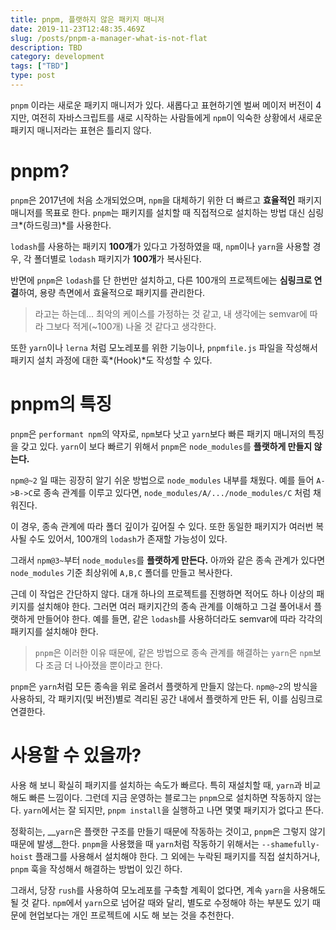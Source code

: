 ```yaml
---
title: pnpm, 플랫하지 않은 패키지 매니저
date: 2019-11-23T12:48:35.469Z
slug: /posts/pnpm-a-manager-what-is-not-flat
description: TBD
category: development
tags: ["TBD"]
type: post
---
```


`pnpm` 이라는 새로운 패키지 매니저가 있다. 새롭다고 표현하기엔 벌써 메이저 버전이 4지만,
여전히 자바스크립트를 새로 시작하는 사람들에게 `npm`이 익숙한 상황에서
새로운 패키지 매니저라는 표현은 틀리지 않다.

# pnpm?

`pnpm`은 2017년에 처음 소개되었으며, `npm`을 대체하기 위한 더 빠르고 **효율적인** 패키지 매니저를 목표로 한다.
`pnpm`는 패키지를 설치할 때 직접적으로 설치하는 방법 대신 심링크*(하드링크)*를 사용한다.

`lodash`를 사용하는 패키지 **100개**가 있다고 가정하였을 때,
`npm`이나 `yarn`을 사용할 경우, 각 폴더별로 `lodash` 패키지가 **100개**가 복사된다.

반면에 `pnpm`은 `lodash`를 단 한번만 설치하고, 다른 100개의 프로젝트에는 **심링크로 연결**하여, 용량 측면에서 효율적으로 패키지를 관리한다.

> 라고는 하는데... 최악의 케이스를 가정하는 것 같고,
> 내 생각에는 semvar에 따라 그보다 적게(~100개) 나올 것 같다고 생각한다.

또한 `yarn`이나 `lerna` 처럼 모노레포를 위한 기능이나, `pnpmfile.js` 파일을 작성해서 패키지 설치 과정에 대한 훅*(Hook)*도 작성할 수 있다.

# pnpm의 특징

`pnpm`은 `performant npm`의 약자로, `npm`보다 낫고 `yarn`보다 빠른 패키지 매니저의 특징을 갖고 있다.
`yarn`이 보다 빠르기 위해서 `pnpm`은 `node_modules`를 **플랫하게 만들지 않는다.**

`npm@~2` 일 때는 굉장히 알기 쉬운 방법으로 `node_modules` 내부를 채웠다. 예를 들어 `A->B->C`로 종속 관계를 이루고 있다면,
`node_modules/A/.../node_modules/C` 처럼 채워진다.

이 경우, 종속 관계에 따라 폴더 깊이가 깊어질 수 있다.
또한 동일한 패키지가 여러번 복사될 수도 있어서, 100개의 `lodash`가 존재할 가능성이 있다.

그래서 `npm@3~`부터 `node_modules`를 **플랫하게 만든다.**
아까와 같은 종속 관계가 있다면 `node_modules` 기준 최상위에 `A,B,C` 폴더를 만들고 복사한다.

근데 이 작업은 간단하지 않다. 대개 하나의 프로젝트를 진행하면 적어도 하나 이상의 패키지를 설치해야 한다.
그러면 여러 패키지간의 종속 관계를 이해하고 그걸 풀어내서 플랫하게 만들어야 한다.
예를 들면, 같은 `lodash`를 사용하더라도 semvar에 따라 각각의 패키지를 설치해야 한다.

> `pnpm`은 이러한 이유 때문에, 같은 방법으로 종속 관계를 해결하는 `yarn`은 `npm`보다 조금 더 나아졌을 뿐이라고 한다.

`pnpm`은 `yarn`처럼 모든 종속을 위로 올려서 플랫하게 만들지 않는다.
`npm@~2`의 방식을 사용하되, 각 패키지(및 버전)별로 격리된 공간 내에서 플랫하게 만든 뒤, 이를 심링크로 연결한다.

# 사용할 수 있을까?

사용 해 보니 확실히 패키지를 설치하는 속도가 빠르다. 특히 재설치할 때, `yarn`과 비교해도 빠른 느낌이다.
그런데 지금 운영하는 블로그는 `pnpm`으로 설치하면 작동하지 않는다.
`yarn`에서는 잘 되지만, `pnpm install`을 실행하고 나면 몇몇 패키지가 없다고 뜬다.

정확히는, __`yarn`은 플랫한 구조를 만들기 때문에 작동하는 것이고, `pnpm`은 그렇지 않기 때문에 발생__한다.
`pnpm`을 사용했을 때 `yarn`처럼 작동하기 위해서는 `--shamefully-hoist` 플래그를 사용해서 설치해야 한다.
그 외에는 누락된 패키지를 직접 설치하거나, `pnpm` 훅을 작성해서 해결하는 방법이 있긴 하다.

그래서, 당장 `rush`를 사용하여 모노레포를 구축할 계획이 없다면, 계속 `yarn`을 사용해도 될 것 같다.
`npm`에서 `yarn`으로 넘어갈 때와 달리, 별도로 수정해야 하는 부분도 있기 때문에
현업보다는 개인 프로젝트에 시도 해 보는 것을 추천한다.
